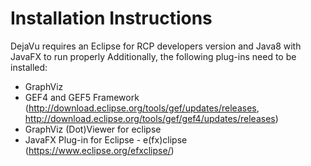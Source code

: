 # Installation Instructions


DejaVu requires an Eclipse for RCP developers version and Java8 with JavaFX to run properly
Additionally, the following plug-ins need to be installed:

- GraphViz
- GEF4 and GEF5 Framework (http://download.eclipse.org/tools/gef/updates/releases, http://download.eclipse.org/tools/gef/gef4/updates/releases)
- GraphViz (Dot)Viewer for eclipse 
- JavaFX Plug-in for Eclipse - e(fx)clipse (https://www.eclipse.org/efxclipse/)

